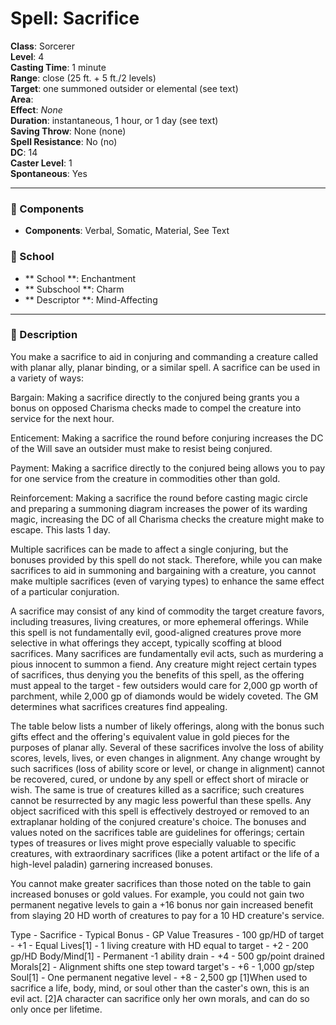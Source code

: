 
# Spell: Sacrifice
**Class**: Sorcerer  
**Level**: 4  
**Casting Time**: 1 minute  
**Range**: close (25 ft. + 5 ft./2 levels)  
**Target**: one summoned outsider or elemental (see text)  
**Area**:   
**Effect**: _None_  
**Duration**: instantaneous, 1 hour, or 1 day (see text)  
**Saving Throw**: None (none)  
**Spell Resistance**: No (no)  
**DC**: 14  
**Caster Level**: 1  
**Spontaneous**: Yes

---

### 🔮 Components
- **Components**: Verbal, Somatic, Material, See Text

### 🏫 School
- ** School **: Enchantment
- ** Subschool **: Charm
- ** Descriptor **: Mind-Affecting
---

### 📜 Description
You make a sacrifice to aid in conjuring and commanding a creature called with planar ally, planar binding, or a similar spell. A sacrifice can be used in a variety of ways:

Bargain: Making a sacrifice directly to the conjured being grants you a bonus on opposed Charisma checks made to compel the creature into service for the next hour.

Enticement: Making a sacrifice the round before conjuring increases the DC of the Will save an outsider must make to resist being conjured.

Payment: Making a sacrifice directly to the conjured being allows you to pay for one service from the creature in commodities other than gold.

Reinforcement: Making a sacrifice the round before casting magic circle and preparing a summoning diagram increases the power of its warding magic, increasing the DC of all Charisma checks the creature might make to escape. This lasts 1 day.

Multiple sacrifices can be made to affect a single conjuring, but the bonuses provided by this spell do not stack. Therefore, while you can make sacrifices to aid in summoning and bargaining with a creature, you cannot make multiple sacrifices (even of varying types) to enhance the same effect of a particular conjuration.

A sacrifice may consist of any kind of commodity the target creature favors, including treasures, living creatures, or more ephemeral offerings. While this spell is not fundamentally evil, good-aligned creatures prove more selective in what offerings they accept, typically scoffing at blood sacrifices. Many sacrifices are fundamentally evil acts, such as murdering a pious innocent to summon a fiend. Any creature might reject certain types of sacrifices, thus denying you the benefits of this spell, as the offering must appeal to the target - few outsiders would care for 2,000 gp worth of parchment, while 2,000 gp of diamonds would be widely coveted. The GM determines what sacrifices creatures find appealing.

The table below lists a number of likely offerings, along with the bonus such gifts effect and the offering's equivalent value in gold pieces for the purposes of planar ally. Several of these sacrifices involve the loss of ability scores, levels, lives, or even changes in alignment. Any change wrought by such sacrifices (loss of ability score or level, or change in alignment) cannot be recovered, cured, or undone by any spell or effect short of miracle or wish. The same is true of creatures killed as a sacrifice; such creatures cannot be resurrected by any magic less powerful than these spells. Any object sacrificed with this spell is effectively destroyed or removed to an extraplanar holding of the conjured creature's choice. The bonuses and values noted on the sacrifices table are guidelines for offerings; certain types of treasures or lives might prove especially valuable to specific creatures, with extraordinary sacrifices (like a potent artifact or the life of a high-level paladin) garnering increased bonuses.

You cannot make greater sacrifices than those noted on the table to gain increased bonuses or gold values. For example, you could not gain two permanent negative levels to gain a +16 bonus nor gain increased benefit from slaying 20 HD worth of creatures to pay for a 10 HD creature's service.

Type - Sacrifice - Typical Bonus - GP Value
Treasures - 100 gp/HD of target - +1 - Equal
Lives[1] - 1 living creature with HD equal to target - +2 - 200 gp/HD
Body/Mind[1] - Permanent -1 ability drain - +4 - 500 gp/point drained
Morals[2] - Alignment shifts one step toward target's - +6 - 1,000 gp/step
Soul[1] - One permanent negative level - +8 - 2,500 gp
[1]When used to sacrifice a life, body, mind, or soul other than the caster's own, this is an evil act.
[2]A character can sacrifice only her own morals, and can do so only once per lifetime.
